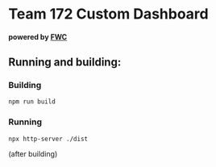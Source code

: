 # Team 172 Custom Dashboard
#### powered by [FWC](https://github.com/frc-web-components)

## Running and building:

### Building
`npm run build`

### Running
`npx http-server ./dist`

(after building)